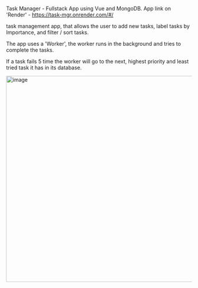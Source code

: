 Task Manager - Fullstack App using Vue and MongoDB. App link on 'Render' - https://task-mgr.onrender.com/#/

task management app, that allows the user to add new tasks, label tasks by Importance, and filter / sort tasks.

The app uses a 'Worker', the worker runs in the background and tries to complete the tasks.

If a task fails 5 time the worker will go to the next, highest priority and least tried task it has in its database.

<img width="561" alt="image" src="https://user-images.githubusercontent.com/114099366/219015714-c252c4e3-99d4-4636-8bb6-7ed252e59b0f.png">
